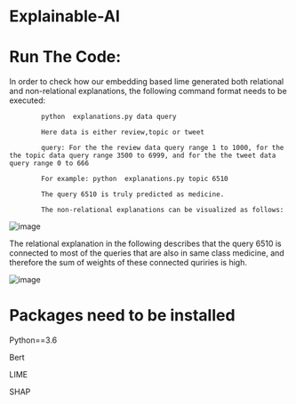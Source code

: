 # Explainable-AI

# Run The Code:

In order to check how our embedding based lime generated both relational and non-relational explanations, the following command format needs to be executed:


            python  explanations.py data query
            
            Here data is either review,topic or tweet
            
            query: For the the review data query range 1 to 1000, for the the topic data query range 3500 to 6999, and for the the tweet data query range 0 to 666
            
            For example: python  explanations.py topic 6510
            
            The query 6510 is truly predicted as medicine.
            
            The non-relational explanations can be visualized as follows:
            
  ![image](https://user-images.githubusercontent.com/25291998/139725737-5e344dc5-c93d-4c7a-9cfb-5897c7c491e1.png)


            
            
            
  The relational explanation in the following describes that the query 6510 is connected to most of the queries that are also in same class medicine, 
  and therefore the sum of weights of these connected quriries is high.
  
  
  ![image](https://user-images.githubusercontent.com/25291998/139725905-9423d6c7-2f22-45b2-8b42-a70e5591c370.png)

            

            
            
# Packages need to be installed

Python==3.6

Bert

LIME

SHAP
